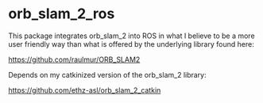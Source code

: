 # orb_slam_2_ros
This package integrates orb_slam_2 into ROS in what I believe to be a more user friendly way than what is offered by the underlying library found here:

https://github.com/raulmur/ORB_SLAM2

Depends on my catkinized version of the orb_slam_2 library:

https://github.com/ethz-asl/orb_slam_2_catkin
